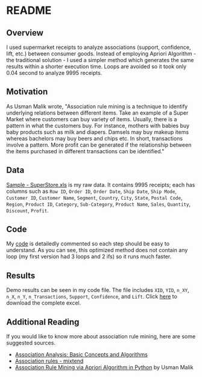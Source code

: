 README
================

Overview
----------
I used supermarket receipts to analyze associations (support, confidence, lift, etc.) between consumer goods. Instead of employing Apriori Algorithm - the traditional solution - I used a simpler method which generates the same results within a shorter execution time. Loops are avoided so it took only 0.04 second to analyze 9995 receipts.

Motivation
--------
As Usman Malik wrote, "Association rule mining is a technique to identify underlying relations between different items. Take an example of a Super Market where customers can buy variety of items. Usually, there is a pattern in what the customers buy. For instance, mothers with babies buy baby products such as milk and diapers. Damsels may buy makeup items whereas bachelors may buy beers and chips etc. In short, transactions involve a pattern. More profit can be generated if the relationship between the items purchased in different transactions can be identified."

Data
--------
[Sample - SuperStore.xls](https://github.com/HonglingLei/association-rule-mining/blob/master/Sample%20-%20Superstore.xls) is my raw data. It contains 9995 receipts; each has columns such as `Row ID`,	`Order ID`,	`Order Date`,	`Ship Date`,	`Ship Mode`,	`Customer ID`,	`Customer Name`,	`Segment`,	`Country`,	`City`,	`State`,	`Postal Code`,	`Region`,	`Product ID`,	`Category`,	`Sub-Category`,	`Product Name`,	`Sales`,	`Quantity`,	`Discount`,	`Profit`.

Code
--------
My [code](https://github.com/HonglingLei/association-rule-mining/blob/master/code.ipynb) is detailedly commented so each step should be easy to understand. As you can see, this optimized method does not contain any loop (my first version had 3 loops and 2 ifs) so it runs much faster.

Results
--------
Demo results can be seen in my code file. The file includes `XID`, `YID`, `n_XY`, `n_X`, `n_Y`, `n_Transactions`, `Support`, `Confidence`, and `Lift`. Click [here](https://github.com/HonglingLei/association-rule-mining/blob/master/Sample%20Supperstore%20Association%20Results.xls) to download the complete excel.

Additional Reading 
--------
If you would like to know more about association rule mining, here are some suggested sources.
- [Association Analysis: Basic Concepts and Algorithms](https://github.com/HonglingLei/association-rule-mining/blob/master/Association%20analysis.pdf) 
- [Association rules - mixtend](http://rasbt.github.io/mlxtend/user_guide/frequent_patterns/association_rules/)
- [Association Rule Mining via Apriori Algorithm in Python](https://stackabuse.com/association-rule-mining-via-apriori-algorithm-in-python/) by Usman Malik

